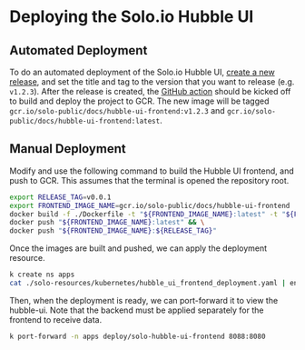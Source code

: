 # Deploying the Solo.io Hubble UI

## Automated Deployment

To do an automated deployment of the Solo.io Hubble UI, [create a new release](https://github.com/solo-io/hubble-ui/releases/new), and set the title and tag to the version that you want to release (e.g. `v1.2.3`). After the release is created, the [GitHub action](https://github.com/solo-io/hubble-ui/actions) should be kicked off to build and deploy the project to GCR. The new image will be tagged `gcr.io/solo-public/docs/hubble-ui-frontend:v1.2.3` and `gcr.io/solo-public/docs/hubble-ui-frontend:latest`.

## Manual Deployment

Modify and use the following command to build the Hubble UI frontend, and push to GCR. This assumes that the terminal is opened the repository root.

```sh
export RELEASE_TAG=v0.0.1
export FRONTEND_IMAGE_NAME=gcr.io/solo-public/docs/hubble-ui-frontend
docker build -f ./Dockerfile -t "${FRONTEND_IMAGE_NAME}:latest" -t "${FRONTEND_IMAGE_NAME}:${RELEASE_TAG}" . && \
docker push "${FRONTEND_IMAGE_NAME}:latest" && \
docker push "${FRONTEND_IMAGE_NAME}:${RELEASE_TAG}"
```

Once the images are built and pushed, we can apply the deployment resource.

```sh
k create ns apps
cat ./solo-resources/kubernetes/hubble_ui_frontend_deployment.yaml | envsubst | k apply -f -
```

Then, when the deployment is ready, we can port-forward it to view the hubble-ui. Note that the backend must be applied separately for the frontend to receive data.

```sh
k port-forward -n apps deploy/solo-hubble-ui-frontend 8088:8080
```
